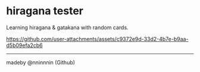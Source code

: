 # hiragana tester

Learning hiragana & gatakana with random cards.

https://github.com/user-attachments/assets/c9372e9d-33d2-4b7e-b9aa-d5b09efa2cb6

---

madeby @nninnnin (Github)
